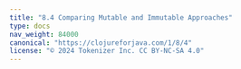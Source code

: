 ```yaml
---
title: "8.4 Comparing Mutable and Immutable Approaches"
type: docs
nav_weight: 84000
canonical: "https://clojureforjava.com/1/8/4"
license: "© 2024 Tokenizer Inc. CC BY-NC-SA 4.0"
---
```

